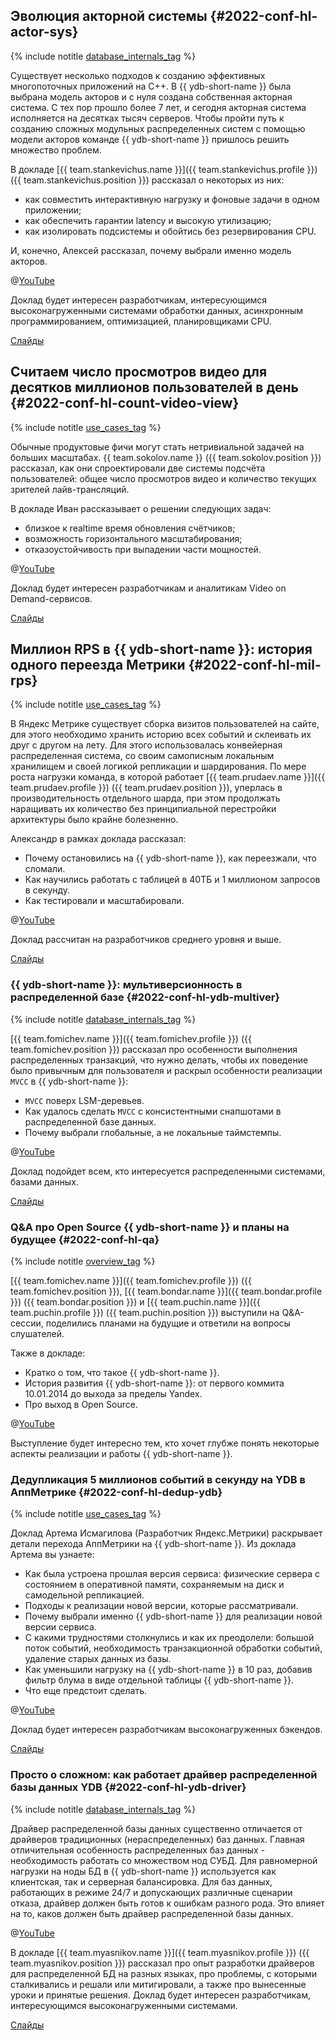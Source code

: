 ## Эволюция акторной системы {#2022-conf-hl-actor-sys}

{% include notitle [database_internals_tag](../../tags.md#database_internals) %}

Существует несколько подходов к созданию эффективных многопоточных приложений на С++. В {{ ydb-short-name }} была выбрана модель акторов и с нуля создана собственная акторная система. С тех пор прошло более 7 лет, и сегодня акторная система исполняется на десятках тысяч серверов. Чтобы пройти путь к созданию сложных модульных распределенных систем с помощью модели акторов команде {{ ydb-short-name }} пришлось решить множество проблем.

В докладе [{{ team.stankevichus.name }}]({{ team.stankevichus.profile }}) ({{ team.stankevichus.position }}) рассказал о некоторых из них:

* как совместить интерактивную нагрузку и фоновые задачи в одном приложении;
* как обеспечить гарантии latency и высокую утилизацию;
* как изолировать подсистемы и обойтись без резервирования CPU.

И, конечно, Алексей рассказал, почему выбрали именно модель акторов.

@[YouTube](https://youtu.be/bvfb4Mn4dXc)

Доклад будет интересен разработчикам, интересующимся высоконагруженными системами обработки данных, асинхронным программированием, оптимизацией, планировщиками CPU.

[Слайды](https://presentations.ydb.tech/2022/ru/highload_foundation_actor_system/presentation.pdf)

## Считаем число просмотров видео для десятков миллионов пользователей в день {#2022-conf-hl-count-video-view}

{% include notitle [use_cases_tag](../../tags.md#use_cases) %}

Обычные продуктовые фичи могут стать нетривиальной задачей на больших масштабах.  {{ team.sokolov.name }}  ({{ team.sokolov.position }}) рассказал, как они спроектировали две системы подсчёта пользователей: общее число просмотров видео и количество текущих зрителей лайв-трансляций.

В докладе Иван рассказывает о решении следующих задач:

* близкое к realtime время обновления счётчиков;
* возможность горизонтального масштабирования;
* отказоустойчивость при выпадении части мощностей.

@[YouTube](https://youtu.be/AFJMOOpMjQM)

Доклад будет интересен разработчикам и аналитикам Video on Demand-сервисов.

[Слайды](https://presentations.ydb.tech/2022/ru/highload_foundation_dzen/presentation.pdf)

## Миллион RPS в {{ ydb-short-name }}: история одного переезда Метрики {#2022-conf-hl-mil-rps}

{% include notitle [use_cases_tag](../../tags.md#use_cases) %}

В Яндекс Метрике существует сборка визитов пользователей на сайте, для этого необходимо хранить историю всех событий и склеивать их друг с другом на лету. Для этого использовалась конвейерная распределенная система, со своим самописным локальным хранилищем и своей логикой репликации и шардирования. По мере роста нагрузки команда, в которой работает [{{ team.prudaev.name }}]({{ team.prudaev.profile }}) ({{ team.prudaev.position }}), уперлась в производительность отдельного шарда, при этом продолжать наращивать их количество без принципиальной перестройки архитектуры было крайне болезненно.

Александр в рамках доклада рассказал:

* Почему остановились на {{ ydb-short-name }}, как переезжали, что сломали.
* Как научились работать с таблицей в 40ТБ и 1 миллионом запросов в секунду.
* Как тестировали и масштабировали.

@[YouTube](https://youtu.be/9zagbmkdFDk)

Доклад рассчитан на разработчиков среднего уровня и выше.

[Слайды](https://presentations.ydb.tech/2022/ru/highload_foundation_million_rps_metrika/presentation.pdf)

### {{ ydb-short-name }}: мультиверсионность в распределенной базе {#2022-conf-hl-ydb-multiver}

{% include notitle [database_internals_tag](../../tags.md#database_internals) %}

[{{ team.fomichev.name }}]({{ team.fomichev.profile }}) ({{ team.fomichev.position }}) рассказал про особенности выполнения распределенных транзакций, что нужно делать, чтобы их поведение было привычным для пользователя и раскрыл особенности реализации `MVCC` в {{ ydb-short-name }}:

* `MVCC` поверх LSM-деревьев.
* Как удалось сделать `MVCC` с консистентными снапшотами в распределенной базе данных.
* Почему выбрали глобальные, а не локальные таймстемпы.

@[YouTube](https://youtu.be/k2ccFXWdBN4)

Доклад подойдет всем, кто интересуется распределенными системами, базами данных.

[Слайды](https://presentations.ydb.tech/2022/ru/highload_foundation_mvcc/presentation.pdf)

### Q&A про Open Source {{ ydb-short-name }} и планы на будущее {#2022-conf-hl-qa}

{% include notitle [overview_tag](../../tags.md#overview) %}

[{{ team.fomichev.name }}]({{ team.fomichev.profile }}) ({{ team.fomichev.position }}), [{{ team.bondar.name }}]({{ team.bondar.profile }}) ({{ team.bondar.position }}) и [{{ team.puchin.name }}]({{ team.puchin.profile }}) ({{ team.puchin.position }}) выступили на Q&A-сессии, поделились планами на будущие и ответили на вопросы слушателей.

Также в докладе:

* Кратко о том, что такое {{ ydb-short-name }}.
* История развития {{ ydb-short-name }}: от первого коммита 10.01.2014 до выхода за пределы Yandex.
* Про выход в Open Source.

@[YouTube](https://youtu.be/qRE2ROtd74g)

Выступление будет интересно тем, кто хочет глубже понять некоторые аспекты реализации и работы {{ ydb-short-name }}.

### Дедупликация 5 миллионов событий в секунду на YDB в АппМетрике {#2022-conf-hl-dedup-ydb}

{% include notitle [use_cases_tag](../../tags.md#use_cases) %}

Доклад Артема Исмагилова (Разработчик Яндекс.Метрики) раскрывает детали перехода АппМетрики на {{ ydb-short-name }}. Из доклада Артема вы узнаете:

* Как была устроена прошлая версия сервиса: физические сервера с состоянием в оперативной памяти, сохраняемым на диск и самодельной репликацией.
* Подходы к реализации новой версии, которые рассматривали.
* Почему выбрали именно {{ ydb-short-name }} для реализации новой версии сервиса.
* С какими трудностями столкнулись и как их преодолели: большой поток событий, необходимость транзакционной обработки событий, удаление старых данных из базы.
* Как уменьшили нагрузку на {{ ydb-short-name }} в 10 раз, добавив фильтр блума в виде отдельной таблицы {{ ydb-short-name }}.
* Что еще предстоит сделать.

@[YouTube](https://youtu.be/W9s-pVnUpp8?si=Sge12jGh7SqKSunB)

Доклад будет интересен разработчикам высоконагруженных бэкендов.

[Слайды](https://presentations.ydb.tech/2022/ru/highload_foundation_deduplicate_5m_events_per_second/presentation.pdf)

### Просто о сложном: как работает драйвер распределенной базы данных YDB {#2022-conf-hl-ydb-driver}

{% include notitle [database_internals_tag](../../tags.md#database_internals) %}

Драйвер распределенной базы данных существенно отличается от драйверов традиционных (нераспределенных) баз данных. Главная отличительная особенность распределенных баз данных - необходимость работать со множеством нод СУБД. Для равномерной нагрузки на ноды БД в {{ ydb-short-name }} используется как клиентская, так и серверная балансировка. Для баз данных, работающих в режиме 24/7 и допускающих различные сценарии отказа, драйвер должен быть готов к ошибкам разного рода. Это влияет на то, каков должен быть драйвер распределенной базы данных.

@[YouTube](https://youtu.be/bbdk2UGkWR8?si=RHQh4JxAUrFyHMdW)

В докладе [{{ team.myasnikov.name }}]({{ team.myasnikov.profile }}) ({{ team.myasnikov.position }}) рассказал про опыт разработки драйверов для распределенной БД на разных языках, про проблемы, с которыми сталкивались и решали или митигировали, а также про вынесенные уроки и принятые решения. Доклад будет интересен разработчикам, интересующимся высоконагруженными системами.

[Слайды](https://presentations.ydb.tech/2022/ru/highload_foundation_ydb_distributed_database_driver/presentation.pdf)